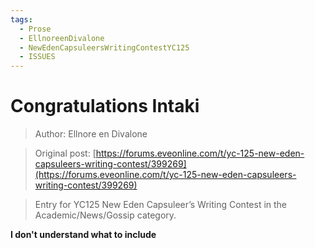 ```yaml
---
tags:
  - Prose
  - EllnoreenDivalone
  - NewEdenCapsuleersWritingContestYC125
  - ISSUES
---
```


# Congratulations Intaki

> Author: Ellnore en Divalone

> Original post: [https://forums.eveonline.com/t/yc-125-new-eden-capsuleers-writing-contest/399269](https://forums.eveonline.com/t/yc-125-new-eden-capsuleers-writing-contest/399269)

> Entry for YC125 New Eden Capsuleer’s Writing Contest in the Academic/News/Gossip category.



**I don't understand what to include**
